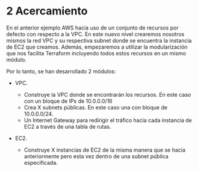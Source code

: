 # 2 Acercamiento
En el anterior ejemplo AWS hacia uso de un conjunto de recursos por defecto con respecto a la VPC. En este nuevo nivel crearemos nosotros mismos la red VPC y su respectiva subnet donde se encuentra la instancia de EC2 que creamos. Además, empezaremos a utilizar la modularización que nos facilita Terraform incluyendo todos estos recursos en un mismo módulo.

Por lo tanto, se han desarrollado 2 módulos:

* VPC.
    * Construye la VPC donde se encontrarán los recursos. En este caso con un bloque de IPs de 10.0.0.0/16
    * Crea X subnets públicas. En este caso una con bloque de 10.0.0.0/24.
    * Un Internet Gateway para redirigir el tráfico hacia cada instancia de EC2 a través de una tabla de rutas.

* EC2.
    * Construye X instancias de EC2 de la misma manera que se hacia anteriormente pero esta vez dentro de una subnet pública especificada.